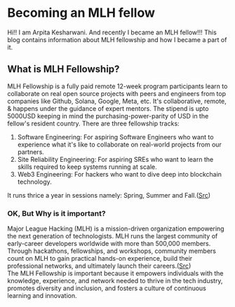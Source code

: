 # Becoming an MLH fellow
Hi!! I am Arpita Kesharwani. And recently I became an MLH fellow!!! This blog contains information about MLH fellowship and how I became a part of it. 
## What is MLH Fellowship?
MLH Fellowship is a fully paid remote 12-week program participants learn to collaborate on real open source projects with peers and engineers from top companies like Github, Solana, Google, Meta, etc. It's collaborative, remote, & happens under the guidance of expert mentors. The stipend is upto 5000USD keeping in mind the purchasing-power-parity of USD in the fellow's resident country.
There are three fellowship tracks:
1. Software Engineering: For aspiring Software Engineers who want to experience what it's like to collaborate on real-world projects from our partners.
2. Site Reliability Engineering: For aspiring SREs who want to learn the skills required to keep systems running at scale.
3. Web3 Engineering: For hackers who want to dive deep into blockchain technology.

It runs thrice a year in sessions namely: Spring, Summer and Fall.([Src](https://fellowship.mlh.io/))
### OK, But Why is it important?
Major League Hacking (MLH) is a mission-driven organization empowering the next generation of technologists. MLH runs the largest community of early-career developers worldwide with more than 500,000 members. Through hackathons, fellowships, and workshops, community members count on MLH to gain practical hands-on experience, build their professional networks, and ultimately launch their careers.([Src](https://sponsor.mlh.io/))
<br>
The MLH Fellowship is important because it empowers individuals with the knowledge, experience, and network needed to thrive in the tech industry, promotes diversity and inclusion, and fosters a culture of continuous learning and innovation.
